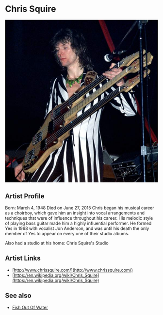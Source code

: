 # Chris Squire

![](../../assets/artists/Chris_Squire.png)

## Artist Profile

Born: March 4, 1948
Died on June 27, 2015
Chris began his musical career as a choirboy, which gave him an insight into vocal arrangements and techniques that were of influence throughout his career. His melodic style of playing bass guitar made him a highly influential performer. He formed Yes in 1968 with vocalist Jon Anderson, and was until his death the only member of Yes to appear on every one of their studio albums.

Also had a studio at his home: Chris Squire's Studio

## Artist Links

- [http://www.chrissquire.com/](http://www.chrissquire.com/)
- [https://en.wikipedia.org/wiki/Chris_Squire](https://en.wikipedia.org/wiki/Chris_Squire)


## See also

- [Fish Out Of Water](Fish_Out_Of_Water.md)
